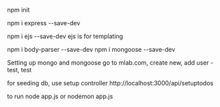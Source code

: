 npm init

npm i express --save-dev

npm i ejs --save-dev
ejs is for templating

npm i body-parser --save-dev
npm i mongoose --save-dev

Setting up mongo and mongoose
go to mlab.com, create new, add user - test, test

for seeding db, use setup controller
http://localhost:3000/api/setuptodos

to run node app.js or  nodemon app.js